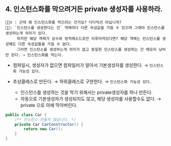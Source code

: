 ## 4. 인스턴스화를 막으려거든 private 생성자를 사용하라.

	🤷🏻‍♀️ : 근데 왜 인스턴스화를 막으려는 건가요? 다다익선 아닙니까?
    💁🏻: `인스턴스를 생성한다는 건` 객체마다 다른 속성값을 가질 수 있으며 그래야 인스턴스를 생성하는게 의미가 있다. 
         하지만 해당 객체가 상수와 정적메소드로만 이루어져있다면? 해당 객체는 인스턴스를 생성해도 다른 속성값들을 가질 수 없다. 
         그러면 인스턴스를 생성하는게 의미가 없고 동일한 인스턴스를 생성하는 건 메모리 낭비만 된다. → 인스턴스화를 막는다.

- 컴파일시, 생성자가 없으면 컴파일러가 알아서 기본생성자를 생성한다. → `인스턴스화 가능성 있다.`

- 추상클래스로 만든다. → 하위클래스로 구현한다. → `인스턴스화 가능성 있다.`

    - 인스턴스를 생성하는 것을 막기 위해서는 private생성자를 하나 만든다.
    - 자동으로 기본생성자가 생성되지도 않고, 해당 생성자를 사용할수도 없다. → private 으로 아예 막아버린다.
```java
public class Car {
	/** 인스턴스 만들지 않습니다. */ 
	private Car CarConstructor() { 
		return new Car(); 
	} 
}
```
